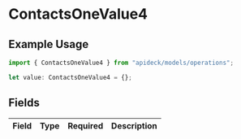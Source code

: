 # ContactsOneValue4

## Example Usage

```typescript
import { ContactsOneValue4 } from "apideck/models/operations";

let value: ContactsOneValue4 = {};
```

## Fields

| Field       | Type        | Required    | Description |
| ----------- | ----------- | ----------- | ----------- |